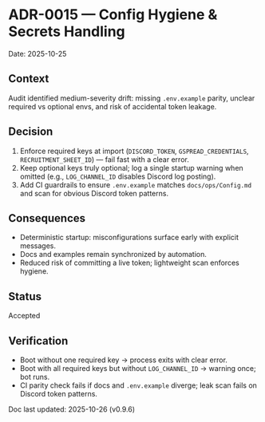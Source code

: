 # ADR-0015 — Config Hygiene & Secrets Handling
Date: 2025-10-25

## Context
Audit identified medium-severity drift: missing `.env.example` parity, unclear required vs optional envs, and risk of accidental token leakage.

## Decision
1. Enforce required keys at import (`DISCORD_TOKEN`, `GSPREAD_CREDENTIALS`, `RECRUITMENT_SHEET_ID`) — fail fast with a clear error.
2. Keep optional keys truly optional; log a single startup warning when omitted (e.g., `LOG_CHANNEL_ID` disables Discord log posting).
3. Add CI guardrails to ensure `.env.example` matches `docs/ops/Config.md` and scan for obvious Discord token patterns.

## Consequences
- Deterministic startup: misconfigurations surface early with explicit messages.
- Docs and examples remain synchronized by automation.
- Reduced risk of committing a live token; lightweight scan enforces hygiene.

## Status
Accepted

## Verification
- Boot without one required key → process exits with clear error.
- Boot with all required keys but without `LOG_CHANNEL_ID` → warning once; bot runs.
- CI parity check fails if docs and `.env.example` diverge; leak scan fails on Discord token patterns.


Doc last updated: 2025-10-26 (v0.9.6)
